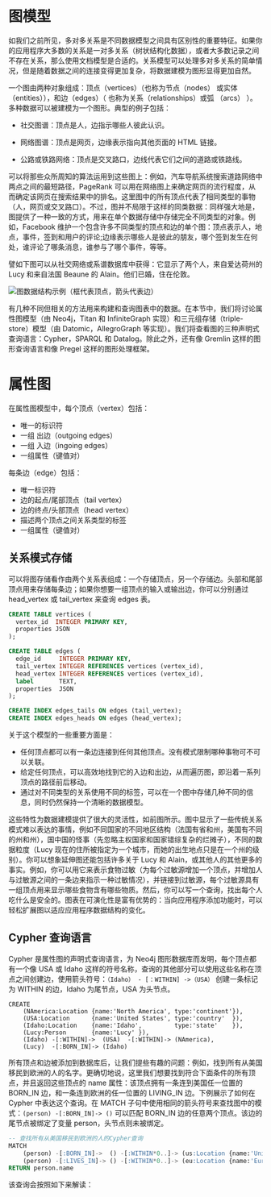 # 图模型

如我们之前所见，多对多关系是不同数据模型之间具有区别性的重要特征。如果你的应用程序大多数的关系是一对多关系（树状结构化数据），或者大多数记录之间不存在关系，那么使用文档模型是合适的。关系模型可以处理多对多关系的简单情况，但是随着数据之间的连接变得更加复杂，将数据建模为图形显得更加自然。

一个图由两种对象组成：顶点（vertices）（也称为节点（nodes） 或实体（entities）），和边（edges）（ 也称为关系（relationships）或弧 （arcs） ）。多种数据可以被建模为一个图形。典型的例子包括：

- 社交图谱：顶点是人，边指示哪些人彼此认识。

- 网络图谱：顶点是网页，边缘表示指向其他页面的 HTML 链接。

- 公路或铁路网络：顶点是交叉路口，边线代表它们之间的道路或铁路线。

可以将那些众所周知的算法运用到这些图上：例如，汽车导航系统搜索道路网络中两点之间的最短路径，PageRank 可以用在网络图上来确定网页的流行程度，从而确定该网页在搜索结果中的排名。这里图中的所有顶点代表了相同类型的事物（人，网页或交叉路口）。不过，图并不局限于这样的同类数据：同样强大地是，图提供了一种一致的方式，用来在单个数据存储中存储完全不同类型的对象。例如，Facebook 维护一个包含许多不同类型的顶点和边的单个图：顶点表示人，地点，事件，签到和用户的评论;边缘表示哪些人是彼此的朋友，哪个签到发生在何处，谁评论了哪条消息，谁参与了哪个事件，等等。

譬如下图可以从社交网络或系谱数据库中获得：它显示了两个人，来自爱达荷州的 Lucy 和来自法国 Beaune 的 Alain。他们已婚，住在伦敦。

![图数据结构示例（框代表顶点，箭头代表边）](https://s2.ax1x.com/2020/02/03/105Xp8.md.png)

有几种不同但相关的方法用来构建和查询图表中的数据。在本节中，我们将讨论属性图模型（由 Neo4j，Titan 和 InfiniteGraph 实现）和三元组存储（triple-store）模型（由 Datomic，AllegroGraph 等实现）。我们将查看图的三种声明式查询语言：Cypher，SPARQL 和 Datalog。除此之外，还有像 Gremlin 这样的图形查询语言和像 Pregel 这样的图形处理框架。

# 属性图

在属性图模型中，每个顶点（vertex）包括：

- 唯一的标识符
- 一组 出边（outgoing edges）
- 一组 入边（ingoing edges）
- 一组属性（键值对）

每条边（edge）包括：

- 唯一标识符
- 边的起点/尾部顶点（tail vertex）
- 边的终点/头部顶点（head vertex）
- 描述两个顶点之间关系类型的标签
- 一组属性（键值对）

## 关系模式存储

可以将图存储看作由两个关系表组成：一个存储顶点，另一个存储边。头部和尾部顶点用来存储每条边；如果你想要一组顶点的输入或输出边，你可以分别通过 head_vertex 或 tail_vertex 来查询 edges 表。

```sql
CREATE TABLE vertices (
  vertex_id  INTEGER PRIMARY KEY,
  properties JSON
);

CREATE TABLE edges (
  edge_id     INTEGER PRIMARY KEY,
  tail_vertex INTEGER REFERENCES vertices (vertex_id),
  head_vertex INTEGER REFERENCES vertices (vertex_id),
  label       TEXT,
  properties  JSON
);

CREATE INDEX edges_tails ON edges (tail_vertex);
CREATE INDEX edges_heads ON edges (head_vertex);
```

关于这个模型的一些重要方面是：

- 任何顶点都可以有一条边连接到任何其他顶点。没有模式限制哪种事物可不可以关联。
- 给定任何顶点，可以高效地找到它的入边和出边，从而遍历图，即沿着一系列顶点的路径前后移动。
- 通过对不同类型的关系使用不同的标签，可以在一个图中存储几种不同的信息，同时仍然保持一个清晰的数据模型。

这些特性为数据建模提供了很大的灵活性，如前图所示。图中显示了一些传统关系模式难以表达的事情，例如不同国家的不同地区结构（法国有省和州，美国有不同的州和州），国中国的怪事（先忽略主权国家和国家错综复杂的烂摊子），不同的数据粒度（Lucy 现在的住所被指定为一个城市，而她的出生地点只是在一个州的级别）。你可以想象延伸图还能包括许多关于 Lucy 和 Alain，或其他人的其他更多的事实。例如，你可以用它来表示食物过敏（为每个过敏源增加一个顶点，并增加人与过敏源之间的一条边来指示一种过敏情况），并链接到过敏源，每个过敏源具有一组顶点用来显示哪些食物含有哪些物质。然后，你可以写一个查询，找出每个人吃什么是安全的。图表在可演化性是富有优势的：当向应用程序添加功能时，可以轻松扩展图以适应应用程序数据结构的变化。

## Cypher 查询语言

Cypher 是属性图的声明式查询语言，为 Neo4j 图形数据库而发明，每个顶点都有一个像 USA 或 Idaho 这样的符号名称，查询的其他部分可以使用这些名称在顶点之间创建边，使用箭头符号：`（Idaho） - [：WITHIN] ->（USA）` 创建一条标记为 WITHIN 的边，Idaho 为尾节点，USA 为头节点。

```cypher
CREATE
	(NAmerica:Location {name:'North America', type:'continent'}),
	(USA:Location      {name:'United States', type:'country'  }),
	(Idaho:Location    {name:'Idaho',         type:'state'    }),
	(Lucy:Person       {name:'Lucy' }),
	(Idaho) -[:WITHIN]->  (USA)  -[:WITHIN]-> (NAmerica),
	(Lucy)  -[:BORN_IN]-> (Idaho)
```

所有顶点和边被添加到数据库后，让我们提些有趣的问题：例如，找到所有从美国移民到欧洲的人的名字。更确切地说，这里我们想要找到符合下面条件的所有顶点，并且返回这些顶点的 name 属性：该顶点拥有一条连到美国任一位置的 BORN_IN 边，和一条连到欧洲的任一位置的 LIVING_IN 边。下例展示了如何在 Cypher 中表达这个查询。在 MATCH 子句中使用相同的箭头符号来查找图中的模式：`(person) -[:BORN_IN]-> ()` 可以匹配 BORN_IN 边的任意两个顶点。该边的尾节点被绑定了变量 person，头节点则未被绑定。

```sql
-- 查找所有从美国移民到欧洲的人的Cypher查询
MATCH
	(person) -[:BORN_IN]->  () -[:WITHIN*0..]-> (us:Location {name:'United States'}),
	(person) -[:LIVES_IN]-> () -[:WITHIN*0..]-> (eu:Location {name:'Europe'})
RETURN person.name
```

该查询会按照如下来解读：
